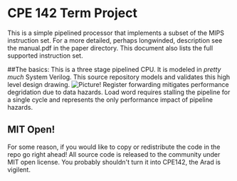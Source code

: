 CPE 142 Term Project
=================
This is a simple pipelined processor that implements a subset of the MIPS instruction set. For a more detailed, perhaps longwinded, description see the manual.pdf in the paper directory. This document also lists the full supported instruction set. 

##The basics:
This is a three stage pipelined CPU. It is modeled in *pretty much* System Verilog. This source repository models and validates this high level design drawing.
![Picture!](https://s3.amazonaws.com/f.cl.ly/items/183y0E1S2B1a1u0I2u2x/142.jpg)
Register forwarding mitigates performance degridation due to data hazards. Load word requires stalling the pipeline for a single cycle and represents the only performance impact of pipeline hazards.

## MIT Open!
For some reason, if you would like to copy or redistribute the code in the repo go right ahead! All source code is released to the community under MIT open license. You probably shouldn't turn it into CPE142, the Arad is vigilent. 

